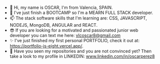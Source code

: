 - 👋 Hi, my name is OSCAR, I'm from Valencia, SPAIN.
- 🌱 I've just finish a BOOTCAMP so I'm a MEARN FULL STACK developer.
- 📫 The stack software skills that I'm learning are: CSS, JAVASCRIPT, NODEJS, MongoDB, ANGULAR and REACT.
- 😎 If you are looking for a motivated and passionated junior web developer you can text me here: vlcoscar8@gmail.com
- ✨ I've just finished my first  personal PORTFOLIO, check it out at: https://portfolio-js-eight.vercel.app/. 
- 👀 Have you seen my repositories and you are not convinced yet? Then take a look to my profile in LINKEDIN: www.linkedin.com/in/oscarperez8 




<!---
vlcoscar8/vlcoscar8 is a ✨ special ✨ repository because its `README.md` (this file) appears on your GitHub profile.
You can click the Preview link to take a look at your changes.
--->

